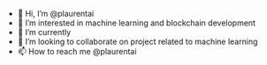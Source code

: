 - 👋 Hi, I’m @plaurentai
- 👀 I’m interested in machine learning and blockchain development
- 🌱 I’m currently 
- 💞️ I’m looking to collaborate on project related to machine learning
- 📫 How to reach me @plaurentai

<!---
plaurentai/plaurentai is a ✨ special ✨ repository because its `README.md` (this file) appears on your GitHub profile.
You can click the Preview link to take a look at your changes.
--->
